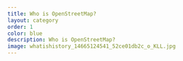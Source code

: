 ```yaml
---
title: Who is OpenStreetMap?
layout: category
order: 1
color: blue
description: Who is OpenStreetMap?
image: whatishistory_14665124541_52ce01db2c_o_KLL.jpg
---
```

